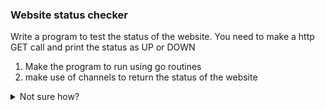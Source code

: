 ### Website status checker

Write a program to test the status of the website. You need to make a http GET call and print the status as UP or DOWN

1. Make the program to run using go routines
2. make use of channels to return the status of the website

<details>
  <summary>Not sure how?</summary>

  ```go
package main

import (
	"bytes"
	"encoding/csv"
	"fmt"
	"io/ioutil"
	"log"
	"net/http"
	"sync"
	"time"
)

func main() {
	topDomainNames, err := readDomainsFromCSV()

	t1 := time.Now()
	if err != nil {
		log.Fatal("Error while reading domains ", err.Error())
	}
	statusChecker(topDomainNames)

	fmt.Println("\nTotal time: ", time.Since(t1))
}

func readDomainsFromCSV() ([]string, error) {
	file, err := ioutil.ReadFile("topDomains.csv")
	if err != nil {
		log.Println("Error while reading file...", err.Error())
		return nil, err
	}

	var domains []string
	reader := csv.NewReader(bytes.NewReader(file))
	all, err := reader.ReadAll()
	if err != nil {
		fmt.Println("Error while reading records from csv...", err.Error())
		return nil, err
	}
	for _, rec := range all {
		domains = append(domains, rec[1])
	}
	if len(domains) > 0 {
		return domains[1:], nil
	}
	return domains, nil
}

func statusChecker(topDomainNames []string) {
	statusCh := make(chan string)
	wg := &sync.WaitGroup{}

	wg.Add(len(topDomainNames))
	for idx, host := range topDomainNames {
		go lookupHost(host, idx, statusCh, wg)
		// lookupHost(host, idx)
	}

	// Start a goroutine to close the statusCh once all lookups are done
	go func() {
		wg.Wait()
		close(statusCh)
	}()

	for data := range statusCh {
		fmt.Println(data)
	}
	fmt.Println("done here...")
}

func lookupHost(host string, idx int, statusCh chan string, wg *sync.WaitGroup) {
	// func lookupHost(host string, idx int) {
	defer wg.Done()
	client := http.Client{
		Timeout: time.Second * 2,
	}
	_, err := client.Get(host)
	if err != nil {
		// fmt.Println(fmt.Sprintf("%d, %s website is down", idx, host))
		statusCh <- fmt.Sprintf("%d, %s website is down", idx, host)
		// return
	} else {
		// fmt.Println(fmt.Sprintf("%d, %s website is up", idx, host))
		statusCh <- fmt.Sprintf("%d, %s website is up", idx, host)
	}
}
  ```
</details>
<br>
